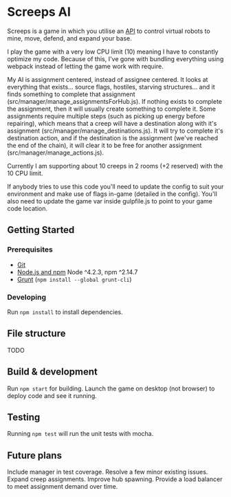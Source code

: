 # Screeps AI

Screeps is a game in which you utilise an [API](http://docs.screeps.com/api/) to control virtual robots to mine, move, defend, and expand your base.

I play the game with a very low CPU limit (10) meaning I have to constantly optimize my code. Because of this, I've gone with bundling everything using webpack instead of letting the game work with require.

My AI is assignment centered, instead of assignee centered. It looks at everything that exists... source flags, hostiles, starving structures... and it finds something to complete that assignment (src/manager/manage_assignmentsForHub.js). If nothing exists to complete the assignment, then it will usually create something to complete it. Some assignments require multiple steps (such as picking up energy before repairing), which means that a creep will have a destination along with it's assignment (src/manager/manage_destinations.js). It will try to complete it's destination action, and if the destination is the assignment (we've reached the end of the chain), it will clear it to be free for another assignment (src/manager/manage_actions.js).

Currently I am supporting about 10 creeps in 2 rooms (+2 reserved) with the 10 CPU limit.

If anybody tries to use this code you'll need to update the config to suit your environment and make use of flags in-game (detailed in the config). You'll also need to update the game var inside gulpfile.js to point to your game code location.

## Getting Started

### Prerequisites

- [Git](https://git-scm.com/)
- [Node.js and npm](nodejs.org) Node ^4.2.3, npm ^2.14.7
- [Grunt](http://gruntjs.com/) (`npm install --global grunt-cli`)

### Developing

Run `npm install` to install dependencies.

## File structure

TODO

## Build & development

Run `npm start` for building. Launch the game on desktop (not browser) to deploy code and see it running.

## Testing

Running `npm test` will run the unit tests with mocha.

## Future plans

Include manager in test coverage. Resolve a few minor existing issues. Expand creep assignments. Improve hub spawning. Provide a load balancer to meet assignment demand over time.